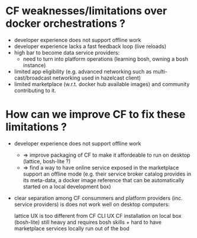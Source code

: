 

# CF weaknesses/limitations over docker orchestrations ?

* developer experience does not support offline work
* developer experience lacks a fast feedback loop (live reloads)
* high bar to become data service providers:
   * need to turn into platform operations (learning bosh, owning a bosh instance)
* limited app eligibility (e.g. advanced networking such as multi-cast/broadcast networking used in hazelcast client)
* limited marketplace (w.r.t. docker hub available images) and community contributing to it.

# How can we improve CF to fix these limitations ?

* developer experience does not support offline work
   * => improve packaging of CF to make it affordeable to run on desktop (lattice, bosh-lite ?)
   * => find a way to have online service exposed in the marketplace support an offline mode (e.g. their service broker catalog provides in its meta-data, a docker image reference that can be automatically started on a local development box)
   
   
* clear separation among CF consummers and platform providers (inc. service providers) is 
does not work well on desktop computers:

    lattice UX is too different from CF CLI UX
    CF installation on local box (bosh-lite) still heavy and requires bosh skills
        + hard to have marketplace services locally run out of the bod

